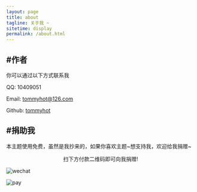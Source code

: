```yaml
---
layout: page
title: about
tagline: 关于我 ~
sitetime: display
permalink: /about.html
---
```


## #作者

你可以通过以下方式联系我

QQ: 10409051

Email: <a href="mailto:tommyhot@126.com">tommyhot@126.com</a>

Github: [tommyhot](https://github.com/tommyhot)

## #捐助我

本主题使用免费，虽然是我抄来的，如果你喜欢主题\~想支持我，欢迎给我捐赠~

<center>扫下方付款二维码即可向我捐赠!</center>

![wechat](http://tommyhot.cn/pay/wechat.jpg)

![pay](http://tommyhot.cn/pay/alipay.jpg)
